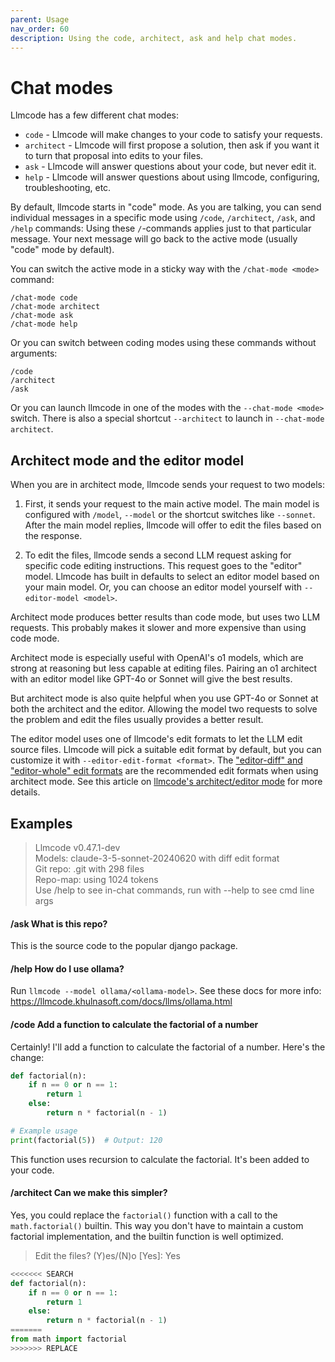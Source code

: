 ```yaml
---
parent: Usage
nav_order: 60
description: Using the code, architect, ask and help chat modes.
---
```


# Chat modes

Llmcode has a few different chat modes:

- `code` - Llmcode will make changes to your code to satisfy your requests.
- `architect` - Llmcode will first propose a solution, then ask if you want it to turn that proposal into edits to your files.
- `ask` - Llmcode will answer questions about your code, but never edit it.
- `help` - Llmcode will answer questions about using llmcode, configuring, troubleshooting, etc.

By default, llmcode starts in "code" mode. As you are talking, you can
send individual messages in a specific mode using 
`/code`, `/architect`, `/ask`, and `/help` commands:
Using these `/`-commands applies just to that particular message.
Your next message will go back to the active mode (usually "code" mode by default).

You can switch the active mode in a sticky way
with the `/chat-mode <mode>` command:

```
/chat-mode code
/chat-mode architect
/chat-mode ask
/chat-mode help
```

Or you can switch between coding modes using these commands without arguments:

```
/code
/architect
/ask
```

Or you can launch llmcode in one of the modes with the `--chat-mode <mode>` switch.
There is also a special shortcut `--architect` to launch in `--chat-mode architect`.

## Architect mode and the editor model

When you are in architect mode, llmcode sends your request to two models:

1. First, it sends your request to the main active model.
The main model is configured with `/model`, `--model` or the shortcut switches like `--sonnet`. 
After the main model replies, llmcode will offer to edit the files based on the response.

2. To edit the files, llmcode sends a second LLM request asking for specific code editing instructions.
This request goes to the "editor" model.
Llmcode has built in defaults to select an editor model based on your main model.
Or, you can choose an editor model yourself with `--editor-model <model>`.

Architect mode produces better results than code mode, but uses two LLM requests.
This probably makes it slower and more expensive than using code mode.

Architect mode is especially useful with OpenAI's o1 models, which are strong at
reasoning but less capable at editing files.
Pairing an o1 architect with an editor model like GPT-4o or Sonnet will
give the best results.

But architect mode is also quite helpful when you use GPT-4o or Sonnet
at both the architect and the editor.
Allowing the model two requests to solve the problem and edit the files
usually provides a better result.

The editor model uses one of llmcode's edit formats to let the LLM
edit source files.
Llmcode will pick a suitable edit format by default,
but you can customize it with `--editor-edit-format <format>`.
The 
["editor-diff" and "editor-whole" edit formats](/docs/more/edit-formats.html#editor-diff-and-editor-whole)
are the recommended edit formats when using architect mode.
See this article on 
[llmcode's architect/editor mode](/2024/09/26/architect.html)
for more details.


## Examples

<div class="chat-transcript" markdown="1">


> Llmcode v0.47.1-dev  
> Models: claude-3-5-sonnet-20240620 with diff edit format  
> Git repo: .git with 298 files  
> Repo-map: using 1024 tokens  
> Use /help to see in-chat commands, run with --help to see cmd line args  

#### /ask What is this repo?

This is the source code to the popular django package.

#### /help How do I use ollama?

Run `llmcode --model ollama/<ollama-model>`.
See these docs for more info: https://llmcode.khulnasoft.com/docs/llms/ollama.html

#### /code Add a function to calculate the factorial of a number

Certainly! I'll add a function to calculate the factorial of a number. Here's the change:

```python
def factorial(n):
    if n == 0 or n == 1:
        return 1
    else:
        return n * factorial(n - 1)

# Example usage
print(factorial(5))  # Output: 120
```

This function uses recursion to calculate the factorial. It's been added to your code.

#### /architect Can we make this simpler?

Yes, you could replace the `factorial()` function with a call to the `math.factorial()`
builtin. 
This way you don't have to maintain a custom factorial implementation,
and the builtin function is well optimized.

> Edit the files? (Y)es/(N)o [Yes]: Yes

```python
<<<<<<< SEARCH
def factorial(n):
    if n == 0 or n == 1:
        return 1
    else:
        return n * factorial(n - 1)
=======
from math import factorial
>>>>>>> REPLACE
```

</div>

